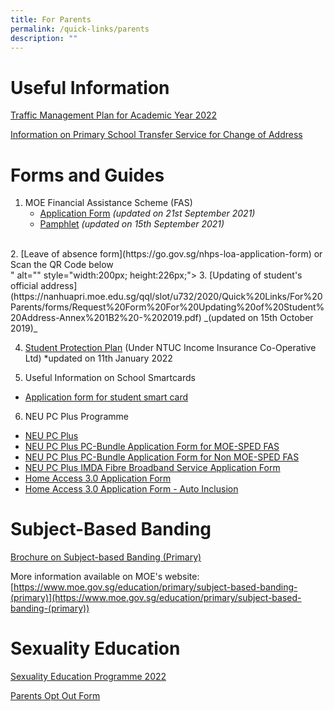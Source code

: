 ```yaml
---
title: For Parents
permalink: /quick-links/parents
description: ""
---
```

# Useful Information
[Traffic Management Plan for Academic Year 2022](https://nanhuapri.moe.edu.sg/nhps-1/news-and-updates/traffic-management-plan-2022)

[Information on Primary School Transfer Service for Change of Address](https://nanhuapri.moe.edu.sg/qql/slot/u732/2020/Quick%20Links/For%20Parents/Annex%20B%20-%20Information%20sheet%20for%20parents.pdf)

# Forms and Guides
1. MOE Financial Assistance Scheme (FAS)
	* [Application Form](https://nanhuapri.moe.edu.sg/qql/slot/u732/2021/MOE%20FAS%20Application%20Form%20Sep%2021.pdf) _(updated on 21st September 2021)_
	* [Pamphlet](https://nanhuapri.moe.edu.sg/qql/slot/u732/2021/MOE_FAS_Pamphlet_2022.pdf) _(updated on 15th September 2021)_
<br>
2. [Leave of absence form](https://go.gov.sg/nhps-loa-application-form) or Scan the QR Code below
<br> <img src="<img src="https://d33wubrfki0l68.cloudfront.net/c07ee306e66d8b164b10e6e7088281b9c1df91d4/0493f/images/gogovnanhua.png" alt="">" alt="" style="width:200px; height:226px;">
3. [Updating of student's official address](https://nanhuapri.moe.edu.sg/qql/slot/u732/2020/Quick%20Links/For%20Parents/forms/Request%20Form%20For%20Updating%20of%20Student%20Address-Annex%201B2%20-%202019.pdf)  _(updated on 15th October 2019)_
<br>

4. [Student Protection Plan](https://nanhuapri.moe.edu.sg/qql/slot/u732/GPA%20Product%20Fact%20Sheet%202022.pdf) (Under NTUC Income Insurance Co-Operative Ltd) *updated on 11th January 2022


5. Useful Information on School Smartcards 
* [Application form for student smart card](https://nanhuapri.moe.edu.sg/qql/slot/u732/2020/Quick%20Links/For%20Parents/forms/Application%20For%20School%20Smart%20Card%20(SSC).pdf) 

6. NEU PC Plus Programme
* [NEU PC Plus](https://nanhuapri.moe.edu.sg/qql/slot/u732/2020/Quick%20Links/For%20Parents/forms/NEU%20PC%20Plus.pdf)
* [NEU PC Plus PC-Bundle Application Form for MOE-SPED FAS](https://nanhuapri.moe.edu.sg/qql/slot/u732/Admin/2021/NPP%20Application%20Form%20for%20MOE-SPED%20FAS.pdf)
* [NEU PC Plus PC-Bundle Application Form for Non MOE-SPED FAS](https://nanhuapri.moe.edu.sg/qql/slot/u732/Admin/2021/NPP%20Application%20Form%20for%20NON%20MOE-SPED%20FAS.pdf)
* [NEU PC Plus IMDA Fibre Broadband Service Application Form](https://nanhuapri.moe.edu.sg/qql/slot/u732/Admin/2021/NEU%20PC%20Plus%20IMDA%20Fibre%20Broadband%20Service%20Application%20Form.pdf)
* [Home Access 3.0 Application Form](https://nanhuapri.moe.edu.sg/qql/slot/u732/Admin/2021/Home%20Access%203.0%20Application%20Form.pdf)
* [Home Access 3.0 Application Form - Auto Inclusion](https://nanhuapri.moe.edu.sg/qql/slot/u732/Admin/2021/Home%20Access%203.0%20Application%20Form%20-%20Auto%20Inclusion.pdf)

# Subject-Based Banding
[Brochure on Subject-based Banding (Primary)](https://nanhuapri.moe.edu.sg/qql/slot/u732/2020/Quick%20Links/For%20Parents/1.%20MOE_SBB_ENG_1%20Mar%202018.pdf)

More information available on MOE's website:
[https://www.moe.gov.sg/education/primary/subject-based-banding-(primary)](https://www.moe.gov.sg/education/primary/subject-based-banding-(primary))

# Sexuality Education
[Sexuality Education Programme 2022](https://nanhuapri.moe.edu.sg/qql/slot/u732/Programmes/Sexuality%20Education/Sexuality%20Education%20Programme%202022.pdf)

[Parents Opt Out Form](https://nanhuapri.moe.edu.sg/qql/slot/u732/Programmes/Sexuality%20Education/2022%20Parents%20opt%20out%20form.pdf)